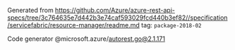 Generated from https://github.com/Azure/azure-rest-api-specs/tree/3c764635e7d442b3e74caf593029fcd440b3ef82//specification/servicefabric/resource-manager/readme.md tag: `package-2018-02`

Code generator @microsoft.azure/autorest.go@2.1.171



